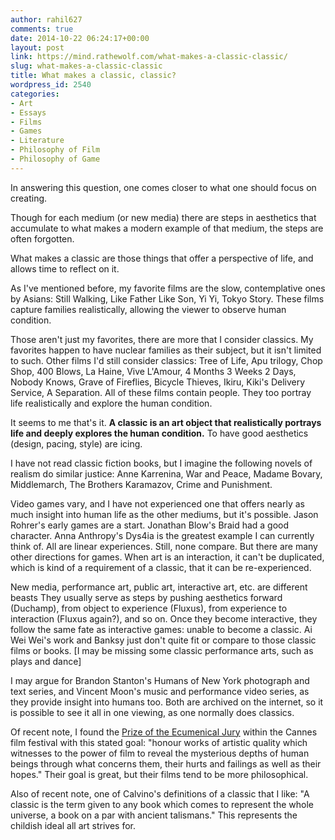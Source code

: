 ```yaml
---
author: rahil627
comments: true
date: 2014-10-22 06:24:17+00:00
layout: post
link: https://mind.rathewolf.com/what-makes-a-classic-classic/
slug: what-makes-a-classic-classic
title: What makes a classic, classic?
wordpress_id: 2540
categories:
- Art
- Essays
- Films
- Games
- Literature
- Philosophy of Film
- Philosophy of Game
---
```


In answering this question, one comes closer to what one should focus on creating.

Though for each medium (or new media) there are steps in aesthetics that accumulate to what makes a modern example of that medium, the steps are often forgotten.

What makes a classic are those things that offer a perspective of life, and allows time to reflect on it.

As I've mentioned before, my favorite films are the slow, contemplative ones by Asians: Still Walking, Like Father Like Son, Yi Yi, Tokyo Story. These films capture families realistically, allowing the viewer to observe human condition.

Those aren't just my favorites, there are more that I consider classics. My favorites happen to have nuclear families as their subject, but it isn't limited to such. Other films I'd still consider classics: Tree of Life, Apu trilogy, Chop Shop, 400 Blows, La Haine, Vive L'Amour, 4 Months 3 Weeks 2 Days, Nobody Knows, Grave of Fireflies, Bicycle Thieves, Ikiru, Kiki's Delivery Service, A Separation. All of these films contain people. They too portray life realistically and explore the human condition.

It seems to me that's it. **A classic is an art object that realistically portrays life and deeply explores the human condition.** To have good aesthetics (design, pacing, style) are icing.

I have not read classic fiction books, but I imagine the following novels of realism do similar justice: Anne Karrenina, War and Peace, Madame Bovary, Middlemarch, The Brothers Karamazov, Crime and Punishment.

Video games vary, and I have not experienced one that offers nearly as much insight into human life as the other mediums, but it's possible. Jason Rohrer's early games are a start. Jonathan Blow's Braid had a good character. Anna Anthropy's Dys4ia is the greatest example I can currently think of. All are linear experiences. Still, none compare. But there are many other directions for games. When art is an interaction, it can't be duplicated, which is kind of a requirement of a classic, that it can be re-experienced.

New media, performance art, public art, interactive art, etc. are different beasts They usually serve as steps by pushing aesthetics forward (Duchamp), from object to experience (Fluxus), from experience to interaction (Fluxus again?), and so on. Once they become interactive, they follow the same fate as interactive games: unable to become a classic. Ai Wei Wei's work and Banksy just don't quite fit or compare to those classic films or books. [I may be missing some classic performance arts, such as plays and dance] 

I may argue for Brandon Stanton's Humans of New York photograph and text series, and Vincent Moon's music and performance video series, as they provide insight into humans too. Both are archived on the internet, so it is possible to see it all in one viewing, as one normally does classics.

Of recent note, I found the [Prize of the Ecumenical Jury](http://en.wikipedia.org/wiki/Prize_of_the_Ecumenical_Jury) within the Cannes film festival with this stated goal: "honour works of artistic quality which witnesses to the power of film to reveal the mysterious depths of human beings through what concerns them, their hurts and failings as well as their hopes." Their goal is great, but their films tend to be more philosophical.

Also of recent note, one of Calvino's definitions of a classic that I like: "A classic is the term given to any book which comes to represent the whole universe, a book on a par with ancient talismans." This represents the childish ideal all art strives for.
